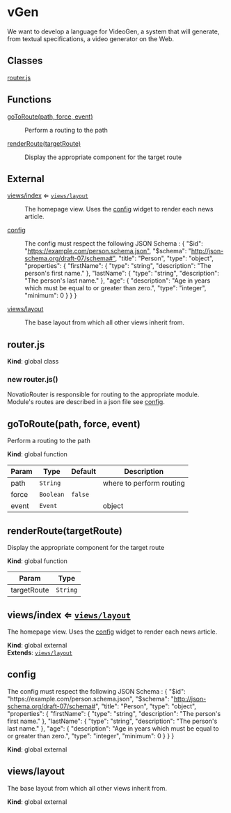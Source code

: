 # vGen
We want to develop a language for VideoGen, a system that will generate, from textual specifications, a video generator on the Web.
## Classes

<dl>
<dt><a href="#router.js">router.js</a></dt>
<dd></dd>
</dl>

## Functions

<dl>
<dt><a href="#goToRoute">goToRoute(path, force, event)</a></dt>
<dd><p>Perform a routing to the path</p>
</dd>
<dt><a href="#renderRoute">renderRoute(targetRoute)</a></dt>
<dd><p>Display the appropriate component for the target route</p>
</dd>
</dl>

## External

<dl>
<dt><a href="#external_views/index">views/index</a> ⇐ <code><a href="#external_views/layout">views/layout</a></code></dt>
<dd><p>The homepage view. Uses the <a href="#external_config">config</a> widget to render each news article.</p>
</dd>
<dt><a href="#external_config">config</a></dt>
<dd><p>The config must respect the following JSON Schema :
  {
      &quot;$id&quot;: &quot;<a href="https://example.com/person.schema.json&quot;">https://example.com/person.schema.json&quot;</a>,
      &quot;$schema&quot;: &quot;<a href="http://json-schema.org/draft-07/schema#&quot;">http://json-schema.org/draft-07/schema#&quot;</a>,
      &quot;title&quot;: &quot;Person&quot;,
      &quot;type&quot;: &quot;object&quot;,
      &quot;properties&quot;: {
          &quot;firstName&quot;: {
              &quot;type&quot;: &quot;string&quot;,
              &quot;description&quot;: &quot;The person&#39;s first name.&quot;
          },
          &quot;lastName&quot;: {
              &quot;type&quot;: &quot;string&quot;,
              &quot;description&quot;: &quot;The person&#39;s last name.&quot;
          },
          &quot;age&quot;: {
              &quot;description&quot;: &quot;Age in years which must be equal to or greater than zero.&quot;,
              &quot;type&quot;: &quot;integer&quot;,
              &quot;minimum&quot;: 0
          }
      }
   }</p>
</dd>
<dt><a href="#external_views/layout">views/layout</a></dt>
<dd><p>The base layout from which all other views inherit from.</p>
</dd>
</dl>

<a name="router.js"></a>

## router.js
**Kind**: global class  
<a name="new_router.js_new"></a>

### new router.js()
NovatioRouter is responsible for routing to the appropriate module. Module's routes are described in a json file see [config](#external_config).

<a name="goToRoute"></a>

## goToRoute(path, force, event)
Perform a routing to the path

**Kind**: global function  

| Param | Type | Default | Description |
| --- | --- | --- | --- |
| path | <code>String</code> |  | where to perform routing |
| force | <code>Boolean</code> | <code>false</code> |  |
| event | <code>Event</code> |  | object |

<a name="renderRoute"></a>

## renderRoute(targetRoute)
Display the appropriate component for the target route

**Kind**: global function  

| Param | Type |
| --- | --- |
| targetRoute | <code>String</code> | 

<a name="external_views/index"></a>

## views/index ⇐ [<code>views/layout</code>](#external_views/layout)
The homepage view. Uses the [config](#external_config) widget to render each news article.

**Kind**: global external  
**Extends**: [<code>views/layout</code>](#external_views/layout)  
<a name="external_config"></a>

## config
The config must respect the following JSON Schema :
  {
      "$id": "https://example.com/person.schema.json",
      "$schema": "http://json-schema.org/draft-07/schema#",
      "title": "Person",
      "type": "object",
      "properties": {
          "firstName": {
              "type": "string",
              "description": "The person's first name."
          },
          "lastName": {
              "type": "string",
              "description": "The person's last name."
          },
          "age": {
              "description": "Age in years which must be equal to or greater than zero.",
              "type": "integer",
              "minimum": 0
          }
      }
   }

**Kind**: global external  
<a name="external_views/layout"></a>

## views/layout
The base layout from which all other views inherit from.

**Kind**: global external  
  
  
  
  
  
  
  
  
  
  
 


 

 

